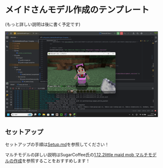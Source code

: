 # メイドさんモデル作成のテンプレート

(もっと詳しい説明は後に書く予定です)

![Preview Screenshot](https://raw.githubusercontent.com/Yukkuritaku/LittleMaidModelProject-Template/1.20/docs/preview_screenshot.png "LittleMaid Preview")

## セットアップ

セットアップの手順は[Setup.md](https://github.com/Yukkuritaku/LittleMaidModelProject-Template/blob/1.20/docs/Setup.md)を参照してください！

マルチモデルの詳しい説明はSugarCoffee氏の[1.12.2little maid mob マルチモデルの作成](https://forum.civa.jp/viewtopic.php?f=31&t=386)を参照することをおすすめします！